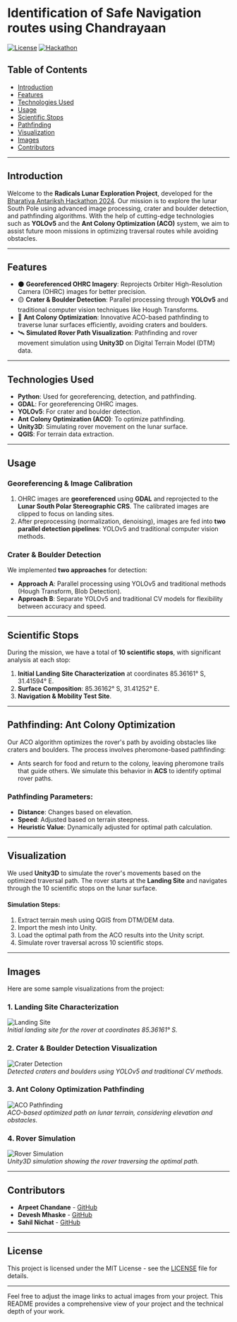 # Identification of Safe Navigation routes using Chandrayaan 
[![License](https://img.shields.io/badge/license-MIT-blue.svg)](LICENSE)
[![Hackathon](https://img.shields.io/badge/Bharatiya%20Antariksh%20Hackathon-2024-yellowgreen.svg)](https://isro.hack2skill.com/2024/)

## Table of Contents
- [Introduction](#introduction)
- [Features](#features)
- [Technologies Used](#technologies-used)
- [Usage](#usage)
- [Scientific Stops](#scientific-stops)
- [Pathfinding](#pathfinding)
- [Visualization](#visualization)
- [Images](#images)
- [Contributors](#contributors)

---

## Introduction
Welcome to the **Radicals Lunar Exploration Project**, developed for the [Bharatiya Antariksh Hackathon 2024](https://isro.hack2skill.com/2024/). Our mission is to explore the lunar South Pole using advanced image processing, crater and boulder detection, and pathfinding algorithms. With the help of cutting-edge technologies such as **YOLOv5** and the **Ant Colony Optimization (ACO)** system, we aim to assist future moon missions in optimizing traversal routes while avoiding obstacles.

---

## Features
- 🌑 **Georeferenced OHRC Imagery**: Reprojects Orbiter High-Resolution Camera (OHRC) images for better precision.
- 🟡 **Crater & Boulder Detection**: Parallel processing through **YOLOv5** and traditional computer vision techniques like Hough Transforms.
- 🐜 **Ant Colony Optimization**: Innovative ACO-based pathfinding to traverse lunar surfaces efficiently, avoiding craters and boulders.
- 🛰️ **Simulated Rover Path Visualization**: Pathfinding and rover movement simulation using **Unity3D** on Digital Terrain Model (DTM) data.

---

## Technologies Used
- **Python**: Used for georeferencing, detection, and pathfinding.
- **GDAL**: For georeferencing OHRC images.
- **YOLOv5**: For crater and boulder detection.
- **Ant Colony Optimization (ACO)**: To optimize pathfinding.
- **Unity3D**: Simulating rover movement on the lunar surface.
- **QGIS**: For terrain data extraction.
  
---

## Usage

### Georeferencing & Image Calibration
1. OHRC images are **georeferenced** using **GDAL** and reprojected to the **Lunar South Polar Stereographic CRS**. The calibrated images are clipped to focus on landing sites.
2. After preprocessing (normalization, denoising), images are fed into **two parallel detection pipelines**: YOLOv5 and traditional computer vision methods.

### Crater & Boulder Detection
We implemented **two approaches** for detection:
- **Approach A**: Parallel processing using YOLOv5 and traditional methods (Hough Transform, Blob Detection).
- **Approach B**: Separate YOLOv5 and traditional CV models for flexibility between accuracy and speed.

---

## Scientific Stops
During the mission, we have a total of **10 scientific stops**, with significant analysis at each stop:
1. **Initial Landing Site Characterization** at coordinates 85.36161° S, 31.41594° E.
2. **Surface Composition**: 85.36162° S, 31.41252° E.
3. **Navigation & Mobility Test Site**.

---

## Pathfinding: Ant Colony Optimization
Our ACO algorithm optimizes the rover's path by avoiding obstacles like craters and boulders. The process involves pheromone-based pathfinding:
- Ants search for food and return to the colony, leaving pheromone trails that guide others. We simulate this behavior in **ACS** to identify optimal rover paths.

### Pathfinding Parameters:
- **Distance**: Changes based on elevation.
- **Speed**: Adjusted based on terrain steepness.
- **Heuristic Value**: Dynamically adjusted for optimal path calculation.

---

## Visualization
We used **Unity3D** to simulate the rover's movements based on the optimized traversal path. The rover starts at the **Landing Site** and navigates through the 10 scientific stops on the lunar surface.

#### Simulation Steps:
1. Extract terrain mesh using QGIS from DTM/DEM data.
2. Import the mesh into Unity.
3. Load the optimal path from the ACO results into the Unity script.
4. Simulate rover traversal across 10 scientific stops.

---

## Images

Here are some sample visualizations from the project:

### 1. **Landing Site Characterization**
   ![Landing Site](https://example.com/landing-site.png)  
   _Initial landing site for the rover at coordinates 85.36161° S._

### 2. **Crater & Boulder Detection Visualization**
   ![Crater Detection](https://example.com/crater-detection.png)  
   _Detected craters and boulders using YOLOv5 and traditional CV methods._

### 3. **Ant Colony Optimization Pathfinding**
   ![ACO Pathfinding](https://example.com/aco-pathfinding.png)  
   _ACO-based optimized path on lunar terrain, considering elevation and obstacles._

### 4. **Rover Simulation**
   ![Rover Simulation](https://example.com/rover-simulation.png)  
   _Unity3D simulation showing the rover traversing the optimal path._

---

## Contributors
- **Arpeet Chandane** - [GitHub](https://github.com/Abeey04)
- **Devesh Mhaske** - [GitHub](https://github.com/devesh)
- **Sahil Nichat** - [GitHub](https://github.com/sahil)

---

## License
This project is licensed under the MIT License - see the [LICENSE](LICENSE) file for details.

---

Feel free to adjust the image links to actual images from your project. This README provides a comprehensive view of your project and the technical depth of your work.
